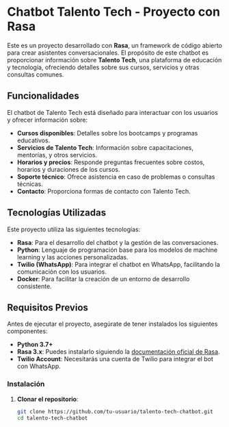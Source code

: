 # Chatbot Talento Tech - Proyecto con Rasa

Este es un proyecto desarrollado con **Rasa**, un framework de código abierto para crear asistentes conversacionales. El propósito de este chatbot es proporcionar información sobre **Talento Tech**, una plataforma de educación y tecnología, ofreciendo detalles sobre sus cursos, servicios y otras consultas comunes.

## Funcionalidades

El chatbot de Talento Tech está diseñado para interactuar con los usuarios y ofrecer información sobre:

- **Cursos disponibles**: Detalles sobre los bootcamps y programas educativos.
- **Servicios de Talento Tech**: Información sobre capacitaciones, mentorías, y otros servicios.
- **Horarios y precios**: Responde preguntas frecuentes sobre costos, horarios y duraciones de los cursos.
- **Soporte técnico**: Ofrece asistencia en caso de problemas o consultas técnicas.
- **Contacto**: Proporciona formas de contacto con Talento Tech.

## Tecnologías Utilizadas

Este proyecto utiliza las siguientes tecnologías:

- **Rasa**: Para el desarrollo del chatbot y la gestión de las conversaciones.
- **Python**: Lenguaje de programación base para los modelos de machine learning y las acciones personalizadas.
- **Twilio (WhatsApp)**: Para integrar el chatbot en WhatsApp, facilitando la comunicación con los usuarios.
- **Docker**: Para facilitar la creación de un entorno de desarrollo consistente.

## Requisitos Previos

Antes de ejecutar el proyecto, asegúrate de tener instalados los siguientes componentes:

- **Python 3.7+**
- **Rasa 3.x**: Puedes instalarlo siguiendo la [documentación oficial de Rasa](https://rasa.com/docs/rasa/installation).
- **Twilio Account**: Necesitarás una cuenta de Twilio para integrar el bot con WhatsApp.

### Instalación

1. **Clonar el repositorio**:

   ```bash
   git clone https://github.com/tu-usuario/talento-tech-chatbot.git
   cd talento-tech-chatbot
   ```
